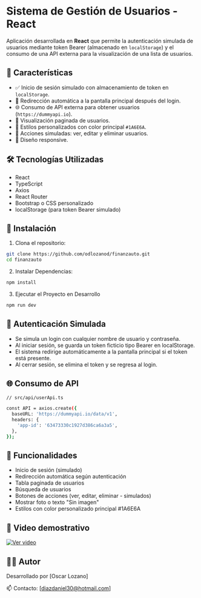 # Sistema de Gestión de Usuarios - React

Aplicación desarrollada en **React** que permite la autenticación simulada de usuarios mediante token Bearer (almacenado en `localStorage`) y el consumo de una API externa para la visualización de una lista de usuarios.

## 🧩 Características

- ✅ Inicio de sesión simulado con almacenamiento de token en `localStorage`.
- 🔄 Redirección automática a la pantalla principal después del login.
- 🌐 Consumo de API externa para obtener usuarios (`https://dummyapi.io`).
- 📄 Visualización paginada de usuarios.
- 🎨 Estilos personalizados con color principal `#1A6E6A`.
- 🔧 Acciones simuladas: ver, editar y eliminar usuarios.
- 📱 Diseño responsive.

## 🛠️ Tecnologías Utilizadas

- React
- TypeScript
- Axios
- React Router
- Bootstrap o CSS personalizado
- localStorage (para token Bearer simulado)

## 🚀 Instalación

1. Clona el repositorio:

```bash
git clone https://github.com/odlozanod/finanzauto.git
cd finanzauto
```

2. Instalar Dependencias:

```bash
npm install
```

3. Ejecutar el Proyecto en Desarrollo

```bash
npm run dev
```

## 🔐 Autenticación Simulada
 
- Se simula un login con cualquier nombre de usuario y contraseña.
- Al iniciar sesión, se guarda un token ficticio tipo Bearer en localStorage.
- El sistema redirige automáticamente a la pantalla principal si el token está presente.
- Al cerrar sesión, se elimina el token y se regresa al login.

## 🌐 Consumo de API
 
```bash
// src/api/userApi.ts

const API = axios.create({
  baseURL: 'https://dummyapi.io/data/v1',
  headers: {
    'app-id': '63473330c1927d386ca6a3a5', 
  },
});

```

## 📸 Funcionalidades
 
- Inicio de sesión (simulado)
- Redirección automática según autenticación
- Tabla paginada de usuarios
- Búsqueda de usuarios
- Botones de acciones (ver, editar, eliminar - simulados)
- Mostrar foto o texto "Sin imagen"
- Estilos con color personalizado principal #1A6E6A

## 📸 Video demostrativo

[![Ver video](https://micertificacion.com/wp-content/uploads/2025/05/thumb.jpg)](https://micertificacion.com/wp-content/uploads/2025/05/2025-05-20-07-27-49.mp4)




## 🧑‍💻 Autor

Desarrollado por [Oscar Lozano]

📫 Contacto: [diazdaniel30@hotmail.com]

